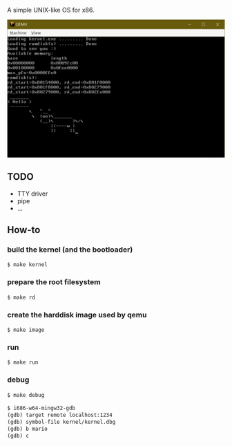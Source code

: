 A simple UNIX-like OS for x86.

![](screenshot/20220122.png)

## TODO

* TTY driver
* pipe
* ...

## How-to

### build the kernel (and the bootloader)

```
$ make kernel
```

### prepare the root filesystem

```
$ make rd
```

### create the harddisk image used by qemu

```
$ make image
```

### run

```
$ make run
```

### debug

```
$ make debug
```

```
$ i686-w64-mingw32-gdb
(gdb) target remote localhost:1234
(gdb) symbol-file kernel/kernel.dbg
(gdb) b mario
(gdb) c
```
